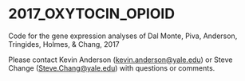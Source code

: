 # 2017_OXYTOCIN_OPIOID
Code for the gene expression analyses of Dal Monte, Piva, Anderson, Tringides, Holmes, &amp; Chang, 2017

Please contact Kevin Anderson (kevin.anderson@yale.edu) or Steve Change (Steve.Chang@yale.edu) with questions or comments. 

